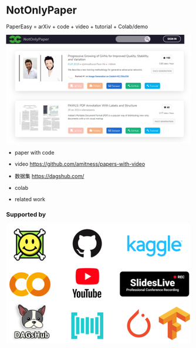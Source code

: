 # NotOnlyPaper
PaperEasy = arXiv + code + video + tutorial + Colab/demo

<p align="center">
   <img src="demo.png" alt="Charmve's Stats" >
</p>

- paper with code

- video https://github.com/amitness/papers-with-video

- 数据集 https://dagshub.com/

- colab 

- related work


### Supported by

<p align="center">
   <img src="supportedby.png" width="1000px" alt="Supported By">
</p>

